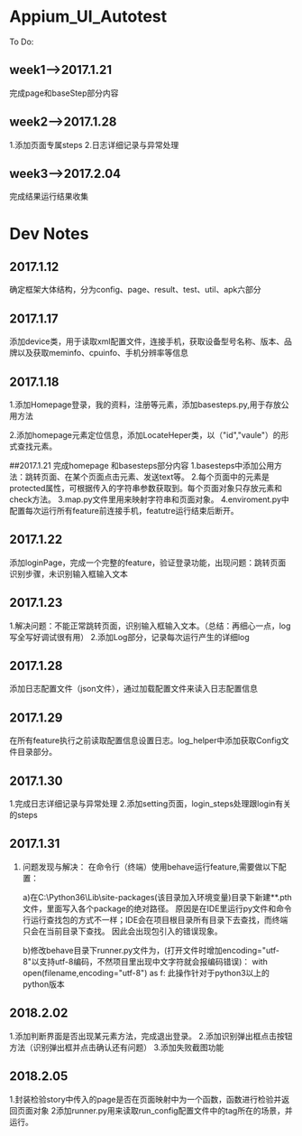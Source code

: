 # Appium_UI_Autotest
To Do:
## week1-->2017.1.21
完成page和baseStep部分内容

## week2-->2017.1.28

1.添加页面专属steps
2.日志详细记录与异常处理

## week3-->2017.2.04

完成结果运行结果收集

# Dev Notes
## 2017.1.12
确定框架大体结构，分为config、page、result、test、util、apk六部分
## 2017.1.17
添加device类，用于读取xml配置文件，连接手机，获取设备型号名称、版本、品牌以及获取meminfo、cpuinfo、手机分辨率等信息
## 2017.1.18
1.添加Homepage登录，我的资料，注册等元素，添加basesteps.py,用于存放公用方法

2.添加homepage元素定位信息，添加LocateHeper类，以（"id","vaule"）的形式查找元素。

##2017.1.21
完成homepage 和basesteps部分内容
1.basesteps中添加公用方法：跳转页面、在某个页面点击元素、发送text等。
2.每个页面中的元素是protected属性，可根据传入的字符串参数获取到。每个页面对象只存放元素和check方法。
3.map.py文件里用来映射字符串和页面对象。
4.enviroment.py中配置每次运行所有feature前连接手机，featutre运行结束后断开。

## 2017.1.22
添加loginPage，完成一个完整的feature，验证登录功能，出现问题：跳转页面识别步骤，未识别输入框输入文本

## 2017.1.23
1.解决问题：不能正常跳转页面，识别输入框输入文本。（总结：再细心一点，log写全写好调试很有用）
2.添加Log部分，记录每次运行产生的详细log

## 2017.1.28
添加日志配置文件（json文件），通过加载配置文件来读入日志配置信息

## 2017.1.29
在所有feature执行之前读取配置信息设置日志。log_helper中添加获取Config文件目录部分。

## 2017.1.30

1.完成日志详细记录与异常处理
2.添加setting页面，login_steps处理跟login有关的steps

## 2017.1.31

1. 问题发现与解决：
在命令行（终端）使用behave运行feature,需要做以下配置：

    a)在C:\Python36\Lib\site-packages(该目录加入环境变量)目录下新建**.pth文件，里面写入各个package的绝对路径。
 原因是在IDE里运行py文件和命令行运行查找包的方式不一样；IDE会在项目根目录所有目录下去查找，而终端只会在当前目录下查找。
 因此会出现包引入的错误现象。
 
    b)修改behave目录下runner.py文件为，(打开文件时增加encoding="utf-8"以支持utf-8编码，不然项目里出现中文字符就会报编码错误)：
  with open(filename,encoding="utf-8") as f:
  此操作针对于python3以上的python版本

## 2018.2.02

1.添加判断界面是否出现某元素方法，完成退出登录。
2.添加识别弹出框点击按钮方法（识别弹出框并点击确认还有问题）
3.添加失败截图功能

## 2018.2.05

1.封装检验story中传入的page是否在页面映射中为一个函数，函数进行检验并返回页面对象
2添加runner.py用来读取run_config配置文件中的tag所在的场景，并运行。
